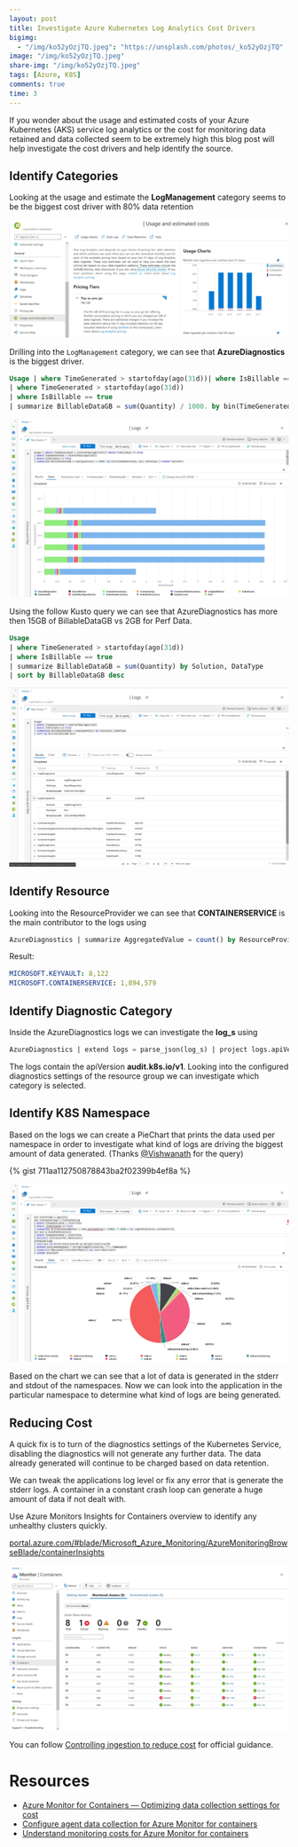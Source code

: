 ```yaml
---
layout: post
title: Investigate Azure Kubernetes Log Analytics Cost Drivers
bigimg:
  - "/img/ko52yOzjTQ.jpeg": "https://unsplash.com/photos/_ko52yOzjTQ"
image: "/img/ko52yOzjTQ.jpeg"
share-img: "/img/ko52yOzjTQ.jpeg"
tags: [Azure, K8S]
comments: true
time: 3
---
```


If you wonder about the usage and estimated costs of your Azure Kubernetes (AKS) service log analytics or the cost for monitoring  data retained and data collected seem to be extremely high this blog post will help investigate the cost drivers and help identify the source.

## Identify Categories

 Looking at the usage and estimate the **LogManagement** category seems to be the biggest cost driver with 80% data retention

![Azure Log Analytics Usage and estimated costs 80%](../img/posts/2020-07-07-K8S-Azure-Log-Analytics-Cost/01_usageAndCost.jpg)

Drilling into the `LogManagement` category, we can see that **AzureDiagnostics** is the biggest driver.

```sql
Usage | where TimeGenerated > startofday(ago(31d))| where IsBillable == true
| where TimeGenerated > startofday(ago(31d))
| where IsBillable == true
| summarize BillableDataGB = sum(Quantity) / 1000. by bin(TimeGenerated, 1d), DataType | render barchart
```

![Azure Log Analytics bar chart AzureDiagnostics](../img/posts/2020-07-07-K8S-Azure-Log-Analytics-Cost/02_barchart_AzureDiagnostics.jpg)

Using the follow Kusto query we can see that AzureDiagnostics has more then 15GB of BillableDataGB vs 2GB for Perf Data.

```sql
Usage 
| where TimeGenerated > startofday(ago(31d))
| where IsBillable == true
| summarize BillableDataGB = sum(Quantity) by Solution, DataType
| sort by BillableDataGB desc
```

![Azure Log Analytics Table of BillableDataGB AzureDiagnostics vs Perf](../img/posts/2020-07-07-K8S-Azure-Log-Analytics-Cost/03_BillableDataGB_AzureDiagnostics_Perf.jpg)

## Identify Resource

Looking into the ResourceProvider we can see that **CONTAINERSERVICE** is the main contributor to the logs using

```sql
AzureDiagnostics | summarize AggregatedValue = count() by ResourceProvider, ResourceId
```

Result:

```yaml
MICROSOFT.KEYVAULT:	8,122	
MICROSOFT.CONTAINERSERVICE:	1,894,579	
```

## Identify Diagnostic Category

Inside the AzureDiagnostics logs we can investigate the **log_s** using

```sql
AzureDiagnostics | extend logs = parse_json(log_s) | project logs.apiVersion, logs
```

The logs contain the apiVersion **audit.k8s.io/v1**. Looking into the configured diagnostics settings of the resource group we can investigate which category is selected. 

## Identify K8S Namespace

Based on the logs we can create a PieChart that prints the data used per namespace in order to investigate what kind of logs are driving the biggest amount of data generated. (Thanks [@Vishwanath](https://medium.com/@visnara) for the query)

{% gist 711aa112750878843ba2f02399b4ef8a %}

![Azure Log Analytics pie chart source name space](../img/posts/2020-07-07-K8S-Azure-Log-Analytics-Cost/04_piechart_sourceNameSpace.jpg)

Based on the chart we can see that a lot of data is generated in the stderr and stdout of the namespaces. Now we can look into the application in the particular namespace to determine what kind of logs are being generated.

## Reducing Cost

A quick fix is to turn of the diagnostics settings of the Kubernetes Service, disabling the diagnostics will not generate any further data. The data already generated will continue to be charged based on data retention.

We can tweak the applications log level or fix any error that is generate the stderr logs. A container in a constant crash loop can generate a huge amount of data if not dealt with.

Use Azure Monitors Insights for Containers overview to identify any unhealthy clusters quickly.

[portal.azure.com/#blade/Microsoft_Azure_Monitoring/AzureMonitoringBrowseBlade/containerInsights](https://portal.azure.com/#blade/Microsoft_Azure_Monitoring/AzureMonitoringBrowseBlade/containerInsights)

 ![Azure Monitor Cluster Monitoring](../img/posts/2020-07-07-K8S-Azure-Log-Analytics-Cost/05_cluster_monitoring.jpg)

You can follow [Controlling ingestion to reduce cost](https://docs.microsoft.com/en-us/azure/azure-monitor/insights/container-insights-cost) for official guidance.

# Resources

- [Azure Monitor for Containers — Optimizing data collection settings for cost](https://medium.com/microsoftazure/azure-monitor-for-containers-optimizing-data-collection-settings-for-cost-ce6f848aca32)
- [Configure agent data collection for Azure Monitor for containers](https://docs.microsoft.com/en-us/azure/azure-monitor/insights/container-insights-agent-config)
- [Understand monitoring costs for Azure Monitor for containers](https://docs.microsoft.com/en-us/azure/azure-monitor/insights/container-insights-cost)